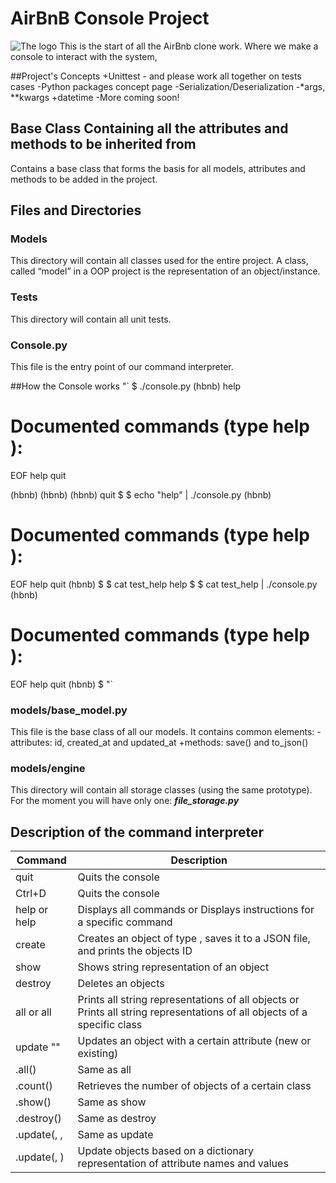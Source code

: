 # AirBnB Console Project
![The logo](https://upload.wikimedia.org/wikipedia/commons/6/69/Airbnb_Logo_B%C3%A9lo.svg)
 This is the start of all the AirBnb clone work. Where we make a console to interact with the system,

##Project's Concepts
+Unittest - and please work all together on tests cases
-Python packages concept page
-Serialization/Deserialization
-*args, **kwargs
+datetime
-More coming soon!

## Base Class Containing all the attributes and methods to be inherited from
 Contains a base class that forms the basis for all models, attributes and methods to be added in the
 project.

## Files and Directories
### Models
 This directory will contain all classes used for the entire project. A class, called “model” in a OOP project is the representation of an object/instance.

### Tests
 This directory will contain all unit tests.

### Console.py
 This file is the entry point of our command interpreter.

##How the Console works
"`
$ ./console.py
(hbnb) help

Documented commands (type help <topic>):
========================================
EOF  help  quit

(hbnb) 
(hbnb) 
(hbnb) quit
$
$ echo "help" | ./console.py
(hbnb)

Documented commands (type help <topic>):
========================================
EOF  help  quit
(hbnb) 
$
$ cat test_help
help
$
$ cat test_help | ./console.py
(hbnb)

Documented commands (type help <topic>):
========================================
EOF  help  quit
(hbnb) 
$
"`

### models/base_model.py
 This file is the base class of all our models. 
 It contains common elements: -attributes: id, created_at and updated_at
                              +methods: save() and to_json()

### models/engine
 This directory will contain all storage classes (using the same prototype). For the moment you will have only one: ***file_storage.py***

## Description of the command interpreter
| Command   | Description |
| ----------| ------------|
| quit	 | Quits the console|
|Ctrl+D	|Quits the console|
|help or help <command>	|Displays all commands or Displays instructions for a specific command|
| create <class>	| Creates an object of type , saves it to a JSON file, and prints the objects ID|
| show <class> <ID>	| Shows string representation of an object|
| destroy <class> <ID>	| Deletes an objects
| all or all <class>	| Prints all string representations of all objects or Prints all string representations of all objects of a specific class|
|update <class> <id> <attribute name> "<attribute value>"	|Updates an object with a certain attribute (new or existing)|
|<class>.all()	|Same as all <class>|
|<class>.count()	|Retrieves the number of objects of a certain class|
|<class>.show(<ID>)	|Same as show <class> <ID>|
|<class>.destroy(<ID>)	|Same as destroy <class> <ID>|
|<class>.update(<ID>, <attribute name>, <attribute value>	|Same as update <class> <ID> <attribute name> <attribute value>|
|<class>.update(<ID>, <dictionary representation>)	|Update objects based on a dictionary representation of attribute names and values|
